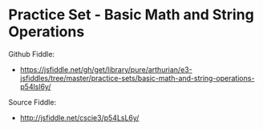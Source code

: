 # Practice Set - Basic Math and String Operations

Github Fiddle:
- https://jsfiddle.net/gh/get/library/pure/arthurian/e3-jsfiddles/tree/master/practice-sets/basic-math-and-string-operations-p54lsl6y/

Source Fiddle:
- http://jsfiddle.net/cscie3/p54LsL6y/

